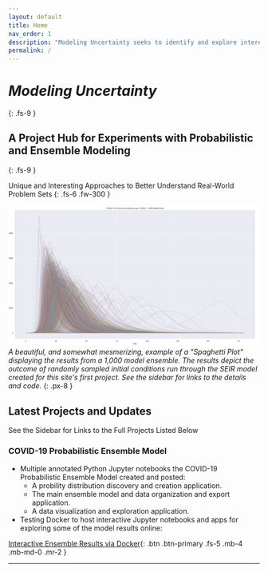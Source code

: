 ```yaml
---
layout: default
title: Home
nav_order: 1
description: "Modeling Uncertainty seeks to identify and explore interesting approaches to understanding the world without disregarding the critical aspects of uncertainty within any given problem set."
permalink: /
---
```


# _Modeling Uncertainty_ 
{: .fs-9 }
## A Project Hub for Experiments with Probabilistic and Ensemble Modeling
{: .fs-9 }

Unique and Interesting Approaches to Better Understand Real-World Problem Sets
{: .fs-6 .fw-300 }

![Example 1000 member ensemble model for infectious persons per 10,000](/assets/images/ensemble_model_front_page.png)
 _A beautiful, and somewhat mesmerizing, example of a "Spaghetti Plot" displaying the results from a 1,000 model ensemble. The results depict the outcome of randomly sampled initial conditions run through the SEIR model created for this site's first project. See the sidebar for links to the details and code._
{: .px-8 }

## Latest Projects and Updates
See the Sidebar for Links to the Full Projects Listed Below
### COVID-19 Probabilistic Ensemble Model
- Multiple annotated Python Jupyter notebooks the COVID-19 Probabilistic Ensemble Model created and posted:
  - A probility distribution discovery and creation application.
  - The main ensemble model and data organization and export application.
  - A data visualization and exploration application.
- Testing Docker to host interactive Jupyter notebooks and apps for exploring some of  the model results online:

[Interactive Ensemble Results via Docker](https://mybinder.org/v2/gh/mwmckenzie/COVID_19_Ensemble_Results_Viewer/master?urlpath=%2Fapps%2FCOVID_19_Ensemble_Interactive_App_v1.0.ipynb){: .btn .btn-primary .fs-5 .mb-4 .mb-md-0 .mr-2 }

---
